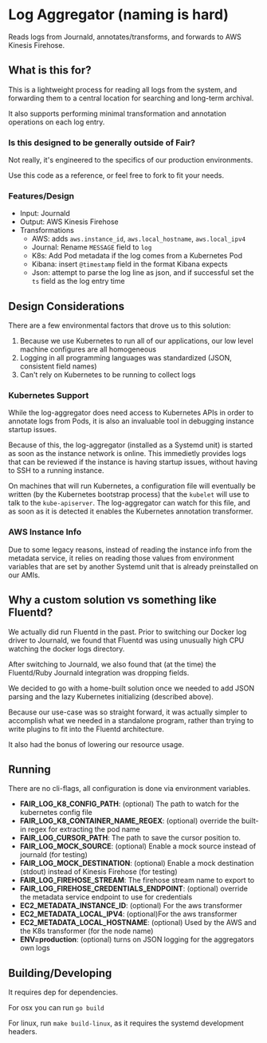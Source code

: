 # Log Aggregator (naming is hard)

Reads logs from Journald, annotates/transforms, and forwards to AWS Kinesis Firehose.

## What is this for?

This is a lightweight process for reading all logs from the system, and forwarding them to a central location for
searching and long-term archival.

It also supports performing minimal transformation and annotation operations on each log entry.

### Is this designed to be generally outside of Fair?

Not really, it's engineered to the specifics of our production environments.

Use this code as a reference, or feel free to fork to fit your needs.


### Features/Design

- Input: Journald
- Output: AWS Kinesis Firehose
- Transformations
  - AWS: adds `aws.instance_id`, `aws.local_hostname`, `aws.local_ipv4`
  - Journal: Rename `MESSAGE` field to `log`
  - K8s: Add Pod metadata if the log comes from a Kubernetes Pod
  - Kibana: insert `@timestamp` field in the format Kibana expects
  - Json: attempt to parse the log line as json, and if successful set the `ts` field as the log entry time


## Design Considerations

There are a few environmental factors that drove us to this solution:

1. Because we use Kubernetes to run all of our applications, our low level machine configures are all homogeneous
2. Logging in all programming languages was standardized (JSON, consistent field names)
3. Can't rely on Kubernetes to be running to collect logs

### Kubernetes Support

While the log-aggregator does need access to Kubernetes APIs in order to annotate logs from Pods, it is also an invaluable tool in debugging instance startup issues.

Because of this, the log-aggregator (installed as a Systemd unit) is started as soon as the instance network is online.
This immedietly provides logs that can be reviewed if the instance is having startup issues, without having to SSH to a running instance.

On machines that will run Kubernetes, a configuration file will eventually be written (by the Kubernetes bootstrap process) that the `kubelet` will use to talk to the `kube-apiserver`. The log-aggregator can watch for this file, and as soon as it is detected it enables the Kubernetes annotation transformer.

### AWS Instance Info

Due to some legacy reasons, instead of reading the instance info from the metadata service, it relies on reading those values from environment variables that are set by another Systemd unit that is already preinstalled on our AMIs.


## Why a custom solution vs something like Fluentd?

We actually did run Fluentd in the past. Prior to switching our Docker log driver to Journald, we found that Fluentd was using unusually high CPU watching the docker logs directory.

After switching to Journald, we also found that (at the time) the Fluentd/Ruby Journald integration was dropping fields.

We decided to go with a home-built solution once we needed to add JSON parsing and the lazy Kubernetes initializing (described above).

Because our use-case was so straight forward, it was actually simpler to accomplish what we needed in a standalone program, rather than trying to write plugins to fit into the Fluentd architecture.

It also had the bonus of lowering our resource usage.


## Running
There are no cli-flags, all configuration is done via environment variables.

- **FAIR_LOG_K8_CONFIG_PATH**: (optional) The path to watch for the kubernetes config file
- **FAIR_LOG_K8_CONTAINER_NAME_REGEX**: (optional) override the built-in regex for extracting the pod name
- **FAIR_LOG_CURSOR_PATH**: The path to save the cursor position to.
- **FAIR_LOG_MOCK_SOURCE**: (optional) Enable a mock source instead of journald (for testing)
- **FAIR_LOG_MOCK_DESTINATION**: (optional) Enable a mock destination (stdout) instead of Kinesis Firehose (for testing)
- **FAIR_LOG_FIREHOSE_STREAM**: The firehose stream name to export to
- **FAIR_LOG_FIREHOSE_CREDENTIALS_ENDPOINT**: (optional) override the metadata service endpoint to use for credentials
- **EC2_METADATA_INSTANCE_ID**: (optional) For the aws transformer
- **EC2_METADATA_LOCAL_IPV4**: (optional)For the aws transformer
- **EC2_METADATA_LOCAL_HOSTNAME**: (optional) Used by the AWS and the K8s transformer (for the node name)
- **ENV=production**: (optional) turns on JSON logging for the aggregators own logs

## Building/Developing

It requires dep for dependencies.

For osx you can run `go build`

For linux, run `make build-linux`, as it requires the systemd development headers.
